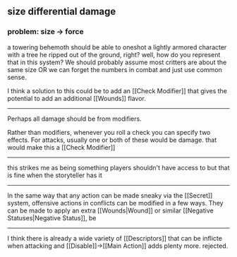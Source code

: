 
## size differential damage
### problem: size -> force
a towering behemoth should be able to oneshot a lightly armored character with a tree he ripped out of the ground, right? well, how do you represent that in this system? We should probably assume most critters are about the same size OR we can forget the numbers in combat and just use common sense.

I think a solution to this could be to add an [[Check Modifier]] that gives the potential to add an additional [[Wounds]] flavor.

---

Perhaps all damage should be from modifiers.

Rather than modifiers, whenever you roll a check you can specify two effects. For attacks, usually one or both of these would be damage. that would make this a [[Check Modifier]]

--- 

this strikes me as being something players shouldn't have access to but that is fine when the storyteller has it

---

In the same way that any action can be made sneaky via the [[Secret]] system, offensive actions in conflicts can be modified in a few ways. They can be made to apply an extra [[Wounds|Wound]] or similar [[Negative Statuses|Negative Status]], be 

---

I think there is already a wide variety of [[Descriptors]] that can be inflicte when attacking and [[Disable]]->[[Main Action]] adds plenty more. rejected.